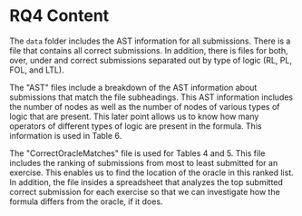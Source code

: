 # RQ4 Content

The `data` folder includes the AST information for all submissions. There is a file that contains all correct submissions. In addition, there is files for both, over, under and correct submissions separated out by type of logic (RL, PL, FOL, and LTL).

The "AST" files include a breakdown of the AST information about submissions that match the file subheadings. This AST information includes the number of nodes as well as the number of nodes of various types of logic that are present. This later point allows us to know how many operators of different types of logic are present in the formula. This information is used in Table 6.

The "CorrectOracleMatches" file is used for Tables 4 and 5. This file includes the ranking of submissions from most to least submitted for an exercise. This enables us to find the location of the oracle in this ranked list. In addition, the file insides a spreadsheet that analyzes the top submitted correct submission for each exercise so that we can investigate how the formula differs from the oracle, if it does.
